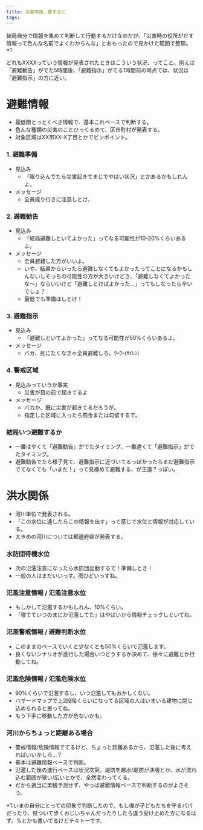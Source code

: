 ```yaml
---
title: 災害情報、要するに
tags: 
---
```

結局自分で情報を集めて判断して行動するだけなのだが、「災害時の役所がだす情報って色んな名前でよくわからんな」とおもったので見かけた範囲で整理。*1

どれもXXXXっていう情報が発表されたときはこういう状況、ってこと。例えば「避難勧告」がでた5時間後、「避難指示」がでる1時間前の時点では、状況は「避難指示」の方に近い。

# 避難情報

  * 最低限とっとくべき情報で、基本これベースで判断する。
  * 色んな種類の災害のことひっくるめて、区市町村が発表する。
  * 対象区域はXX市XX-X丁目とかでピンポイント。

### 1\. 避難準備

  * 見込み 
    * 「眠り込んでたら災害起きてまじでやばい状況」とかあるかもしれんよ。
  * メッセージ 
    * 全員成り行きに注意しとけ。

### 2\. 避難勧告

  * 見込み 
    * 「結局避難しといてよかった」ってなる可能性が10-20%くらいあるよ。
  * メッセージ 
    * 全員避難した方がいいよ。
    * いや、結果からいったら避難しなくてもよかったってことになるかもしんないしそっちの可能性の方が大きいけどさ、「避難しなくてよかったな〜」ならいいけど「避難しとけばよかった...」ってもしなったら辛いでしょ？
    * 最低でも準備はしとけ！

### 3\. 避難指示

  * 見込み 
    * 「避難しといてよかった」ってなる可能性が50%くらいあるよ。
  * メッセージ 
    * バカ、死にたくなきゃ全員避難しろ。ｳｰｳｰ(ｻｲﾚﾝ)

### 4\. 警戒区域

  * 見込みっていうか事実 
    * 災害が目の前で起きてるよ
  * メッセージ 
    * バカか、既に災害が起きてるだろうが。
    * 指定した区域に入ったら罰金または勾留するで。

### 結局いつ避難するか

  * 一番はやくて「避難勧告」がでたタイミング、一番遅くて「避難指示」がでたタイミング。
  * 避難勧告でたら様子見て、避難指示に近づいてるっぽかったらまだ避難指示でてなくても「いまだ！」って見極めて避難する、が王道？っぽい。

# 洪水関係

  * 河川単位で発表される。
  * 「この水位に達したらこの情報を出す」って感じで水位と情報が対応している。
  * 大きめの河川については都道府県が発表する。

### 水防団待機水位

  * 次の氾濫注意になったら水防団出動するで！準備しとき！
  * 一般の人はまだいいっす。雨ひどいっすね。

### 氾濫注意情報 / 氾濫注意水位

  * もしかして氾濫するかもしれん、10%くらい。
  * 「寝てていつのまにか氾濫してた」はやばいから情報チェックしといてね。

### 氾濫警戒情報 / 避難判断水位

  * このままのペースでいくと少なくとも50%くらいで氾濫します。
  * 良くないシナリオが進行した場合いつどうするか決めて、徐々に避難とか行動してね。

### 氾濫危険情報 / 氾濫危険水位

  * 90%くらいで氾濫するし、いつ氾濫してもおかしくない。
  * ハザードマップで上2段階くらいになってる区域の人はいまいる建物に閉じ込められると思ってね。
  * もう下手に移動した方が危ないかも。

### 河川からちょっと距離ある場合

  * 警戒情報/危険情報でてるけど、ちょっと距離あるから、氾濫した後に考えればいいかしら...？
  * 基本は避難情報ベースで判断。
  * 氾濫した後の進行ペースは状況次第。堤防を越水/堤防が決壊とか、水が流れ込む範囲が狭い/広いとかで、全然変わってくる。
  * だから適当に楽観予測せず、やっぱ避難情報ベースで判断するのがよさそう。

*1:いまの自分にとっての印象で判断したので、もし僕が子どもたちを守るパパだったり、杖ついて歩くおじいちゃんだったりしたら違う受け止めた方になるはず。%とかも書いてるけどテキトーです。